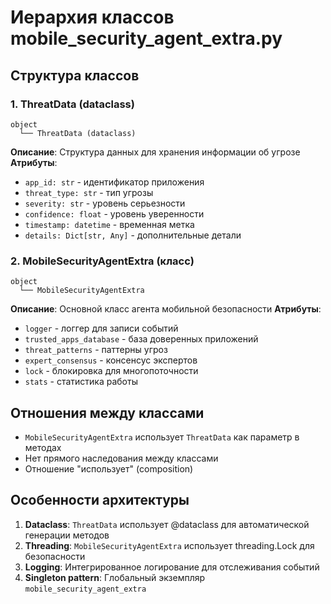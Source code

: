 # Иерархия классов mobile_security_agent_extra.py

## Структура классов

### 1. ThreatData (dataclass)
```
object
  └── ThreatData (dataclass)
```

**Описание**: Структура данных для хранения информации об угрозе
**Атрибуты**:
- `app_id: str` - идентификатор приложения
- `threat_type: str` - тип угрозы
- `severity: str` - уровень серьезности
- `confidence: float` - уровень уверенности
- `timestamp: datetime` - временная метка
- `details: Dict[str, Any]` - дополнительные детали

### 2. MobileSecurityAgentExtra (класс)
```
object
  └── MobileSecurityAgentExtra
```

**Описание**: Основной класс агента мобильной безопасности
**Атрибуты**:
- `logger` - логгер для записи событий
- `trusted_apps_database` - база доверенных приложений
- `threat_patterns` - паттерны угроз
- `expert_consensus` - консенсус экспертов
- `lock` - блокировка для многопоточности
- `stats` - статистика работы

## Отношения между классами

- `MobileSecurityAgentExtra` использует `ThreatData` как параметр в методах
- Нет прямого наследования между классами
- Отношение "использует" (composition)

## Особенности архитектуры

1. **Dataclass**: `ThreatData` использует @dataclass для автоматической генерации методов
2. **Threading**: `MobileSecurityAgentExtra` использует threading.Lock для безопасности
3. **Logging**: Интегрированное логирование для отслеживания событий
4. **Singleton pattern**: Глобальный экземпляр `mobile_security_agent_extra`